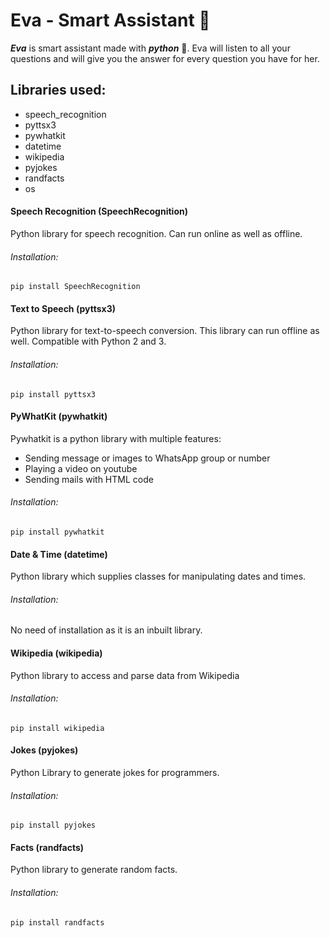 # Eva - Smart Assistant 🙂
***Eva*** is smart assistant made with ***python*** 🐍. Eva will listen to all your questions and will give you the answer for every question you have for her.


## Libraries used:
 - speech_recognition
 - pyttsx3
 - pywhatkit
 - datetime
 - wikipedia
 - pyjokes
 - randfacts
 - os


#### Speech Recognition (SpeechRecognition)
Python library for speech recognition. Can run online as well as offline.

###### Installation:
```
pip install SpeechRecognition
```


#### Text to Speech (pyttsx3)
Python library for text-to-speech conversion. This library can run offline as well. Compatible with Python 2 and 3.

###### Installation:
```
pip install pyttsx3
```


#### PyWhatKit (pywhatkit)
Pywhatkit is a python library with multiple features:
- Sending message or images to WhatsApp group or number
- Playing a video on youtube
- Sending mails with HTML code

###### Installation:
```
pip install pywhatkit
```


#### Date & Time (datetime)
Python library which supplies classes for manipulating dates and times.

###### Installation: 
No need of installation as it is an inbuilt library.


#### Wikipedia (wikipedia)
Python library to access and parse data from Wikipedia

###### Installation:
```
pip install wikipedia
```


#### Jokes (pyjokes)
Python Library to generate jokes for programmers.

###### Installation:
```
pip install pyjokes
```


#### Facts (randfacts)
Python library to generate random facts.

###### Installation:
```
pip install randfacts
```

